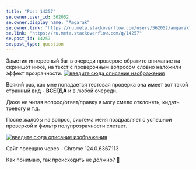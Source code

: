 ```yaml
---
title: "Post 14257"
se.owner.user_id: 562052
se.owner.display_name: "Amgarak"
se.owner.link: "https://ru.meta.stackoverflow.com/users/562052/amgarak"
se.link: "https://ru.meta.stackoverflow.com/q/14257"
se.post_id: 14257
se.post_type: question
---
```

<p>Заметил интересный баг в очереди проверок: обратите внимание на скриншот ниже, на текст с проверочным вопросом словно наложили эффект прозрачности.
<a href="https://i.sstatic.net/pBjjm4Af.jpg" rel="nofollow noreferrer"><img src="https://i.sstatic.net/pBjjm4Af.jpg" alt="введите сюда описание изображения" /></a></p>
<p>Всякий раз, как мне попадается тестовая проверка она имеет вот такой странный вид - <strong>ВСЕГДА</strong> и в любой очереди.</p>
<p>Даже не читая вопрос/ответ/правку я могу смело отклонять, кидать тревогу и т.д.</p>
<p>После жалобы на вопрос, система меня поздравляет с успешной проверкой и фильтр полупрозрачности слетает.</p>
<p><a href="https://i.sstatic.net/08fldgCY.jpg" rel="nofollow noreferrer"><img src="https://i.sstatic.net/08fldgCY.jpg" alt="введите сюда описание изображения" /></a></p>
<p>Сайт посещаю через - Chrome 124.0.6367.113</p>
<p>Как понимаю, так происходить не должно? 🤔</p>
